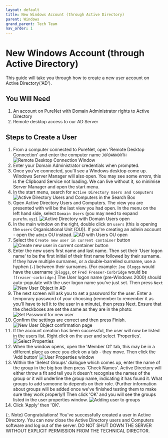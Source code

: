 ```yaml
---
layout: default
title: New Windows Account (through Active Directory)
parent: Windows
grand_parent: Tech Team
nav_order: 1
---
```


# New Windows Account (through Active Directory)

This guide will take you through how to create a new user account on Active Directory('AD').

## You Will Need
1. An account on PureNet with Domain Administrator rights to Active Directory
2. Remote desktop access to our AD Server

## Steps to Create a User
1. From a computer connected to PureNet, open 'Remote Desktop Connection' and enter the computer name `JORDANNORTH`
![Remote Desktop Connection Window](../../../assets/tech-team/new-ad-account/rdp-setup.png)
2. Enter your Domain Administrator credentials when prompted.
3. Once you've connected, you'll see a Windows desktop come up. Windows Server Manager will also open. You may see some *errors*, this is the Clipboard Service not loading. We can live without it, so minimise Server Manager and open the start menu.
4. In the start menu, search for `Active Directory Users and Computers`
![Active Directory Users and Computers in the Search Box](../../../assets/tech-team/new-ad-account/search-for-ad.png)
5. Open Active Directory Users and Computers. The view you are presented with will be the last view you had open. In the menu on the left hand side, select `Domain Users` (you may need to expand `purefm.xyz`).
![Active Directory with Domain Users open](../../../assets/tech-team/new-ad-account/ad-select-domain-users.png)
6. In the main window on the right, double click on `users` (this is opening the `users` Organisational Unit (OU)). If you're creating an admin account - open the `admin` OU instead.
![AD with Users OU open](../../../assets/tech-team/new-ad-account/ad-users-ou.png)
7. Select the `Create new user in current container` button
![Create new user in current container button](../../../assets/tech-team/new-ad-account/ad-new-user-btn.png)
8. Enter the new users first name and last name. Then set their 'User logon name' to be the first initial of their first name followed by their surname. If they have multiple surnames, or a double-barrelled surname, use a hyphen (`-`) between their surnames. (For example: `Joe Bloggs` would have the username `jbloggs`, or `Fred Freaser-Corbridge` would be `ffreaser-corbridge`.) The User logon name (pre-Windows 2000) should auto-populate with the user logon name you've just set. Then press `Next`
![New User Object in AD](../../../assets/tech-team/new-ad-account/ad-new-user-object.png)
9. The next screen will ask you to set a password for the user. Enter a temporary password of your choosing (remember to remember it as you'll have to tell it to the user in a minute), then press Next. Ensure that the checkboxes are set the same as they are in the photo:
![Set Password for new user](../../../assets/tech-team/new-ad-account/ad-new-user-set-password.png)
10. Confirm the settings are correct and then press Finish.
![New User Object confirmation page](../../../assets/tech-team/new-ad-account/ad-new-user-confirmation.png)
11. If the account creation has been successful, the user will now be listed in the users list. Right click on the user and select 'Properties'.
![Select Properties](../../../assets/tech-team/new-ad-account/ad-user-select-properties.png)
12. When the window opens, open the 'Member Of' tab, this may be in a different place as once you click on a tab - they move. Then click the 'Add button'
![User Properties window](../../../assets/tech-team/new-ad-account/ad-user-select-properties.png)
13. Within the 'Select Groups' dialogue which comes up, enter the name of the group in the big box then press 'Check Names'. Active Directory will either throw a fit and tell you it doesn't recognise the names of the group or it will underline the group name, indicating it has found it. What groups to add someone to depends on their role. (Further information about groups will be added once we've finished testing them to make sure they work properly!) Then click 'OK' and you will see the groups listed in the user properties window.
![Adding user to groups](../../../assets/tech-team/new-ad-account/ad-user-properties-add-to-group.png)
14. Click 'Apply' then 'OK'. 

{:. Note}
Congratulations! You've successfully created a user in Active Directory. You can now close the Active Directory users and Computers software and log out of the server. DO NOT SHUT DOWN THE SERVER WITHOUT EXPLICIT PERMISSION FROM THE TECHNICAL DIRECTOR. 